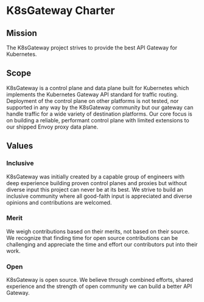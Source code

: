 # K8sGateway Charter

## Mission 

The K8sGateway project strives to provide the best API Gateway for Kubernetes.

## Scope

K8sGateway is a control plane and data plane built for Kubernetes which implements the Kubernetes Gateway API standard for traffic routing. Deployment of the control plane on other platforms is not tested, nor supported in any way by the K8sGateway community but our gateway can handle traffic for a wide variety of destination platforms. Our core focus is on building a reliable, performant control plane with limited extensions to our shipped Envoy proxy data plane.

## Values

### Inclusive

K8sGateway was initially created by a capable group of engineers with deep experience building proven control planes and proxies but without diverse input this project can never be at its best. We strive to build an inclusive community where all good-faith input is appreciated and diverse opinions and contributions are welcomed.

### Merit

We weigh contributions based on their merits, not based on their source. We recognize that finding time for open source contributions can be challenging and appreciate the time and effort our contributors put into their work.

### Open

K8sGateway is open source. We believe through combined efforts, shared experience and the strength of open community we can build a better API Gateway.
